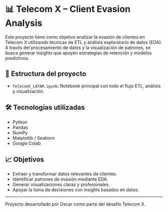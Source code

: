 # 📊 Telecom X – Client Evasion Analysis

Este proyecto tiene como objetivo analizar la evasión de clientes en Telecom X utilizando técnicas de ETL y análisis exploratorio de datos (EDA). A través del procesamiento de datos y la visualización de patrones, se busca generar insights que apoyen estrategias de retención y modelos predictivos.

## 🧱 Estructura del proyecto

- `TelecomX_LATAM.ipynb`: Notebook principal con todo el flujo ETL, análisis y visualización.

## 🛠️ Tecnologías utilizadas

- Python
- Pandas
- NumPy
- Matplotlib / Seaborn
- Google Colab

## 📈 Objetivos

- Extraer y transformar datos relevantes de clientes.
- Identificar patrones de evasión mediante EDA.
- Generar visualizaciones claras y profesionales.
- Apoyar la toma de decisiones con insights basados en datos.

---

Proyecto desarrollado por Oscar como parte del desafío Telecom X.
